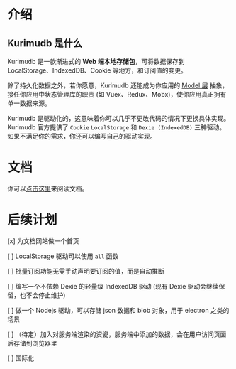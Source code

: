 # 介绍

## Kurimudb 是什么

Kurimudb 是一款渐进式的 **Web 端本地存储包**，可将数据保存到 LocalStorage、IndexedDB、Cookie 等地方，和订阅值的变更。

除了持久化数据之外，若你愿意，Kurimudb 还能成为你应用的 [Model 层](https://en.wikipedia.org/wiki/Model%E2%80%93view%E2%80%93viewmodel#Components_of_MVVM_pattern) 抽象，接任你应用中状态管理库的职责 (如 Vuex、Redux、Mobx)，使你应用真正拥有单一数据来源。

Kurimudb 是驱动化的，这意味着你可以几乎不更改代码的情况下更换具体实现。Kurimudb 官方提供了 `Cookie` `LocalStorage` 和 `Dexie (IndexedDB)` 三种驱动。如果不满足你的需求，你还可以编写自己的驱动实现。

# 文档

你可以[点击这里](https://kurimudb.nito.ink/)来阅读文档。

# 后续计划

[x] 为文档网站做一个首页

[ ] LocalStorage 驱动可以使用 `all` 函数

[ ] 批量订阅功能无需手动声明要订阅的值，而是自动推断

[ ] 编写一个不依赖 Dexie 的轻量级 IndexedDB 驱动 (现有 Dexie 驱动会继续保留，也不会停止维护)

[ ] 做一个 Nodejs 驱动，可以存储 json 数据和 blob 对象，用于 electron 之类的场景

[ ] （待定）加入对服务端渲染的资瓷，服务端中添加的数据，会在用户访问页面后存储到浏览器里

[ ] 国际化
